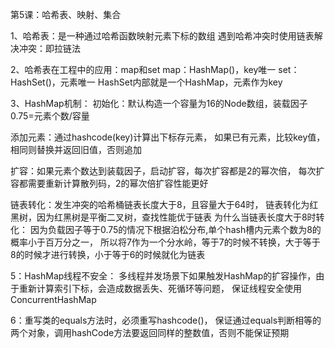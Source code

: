 
第5课：哈希表、映射、集合

1、哈希表：是一种通过哈希函数映射元素下标的数组
遇到哈希冲突时使用链表解决冲突：即拉链法

2、哈希表在工程中的应用：map和set
map：HashMap()，key唯一
set：HashSet()，元素唯一
HashSet内部就是一个HashMap，元素作为key

3、HashMap机制：
  初始化：默认构造一个容量为16的Node数组，装载因子0.75=元素个数/容量

  添加元素：通过hashcode(key)计算出下标存元素，
          如果已有元素，比较key值，相同则替换并返回旧值，否则追加

  扩容：如果元素个数达到装载因子，启动扩容，每次扩容都是2的幂次倍，
       每次扩容都需要重新计算散列码，2的幂次倍扩容性能更好

  链表转化：发生冲突的哈希桶链表长度大于8，且容量大于64时，
          链表转化为红黑树，因为红黑树是平衡二叉树，查找性能优于链表
  为什么当链表长度大于8时转化：
       因为负载因子等于0.75的情况下根据泊松分布,单个hash槽内元素个数为8的概率小于百万分之一，
       所以将7作为一个分水岭，等于7的时候不转换，大于等于8的时候才进行转换，小于等于6的时候就化为链表

5：HashMap线程不安全：
   多线程并发场景下如果触发HashMap的扩容操作，由于重新计算索引下标，会造成数据丢失、死循环等问题，
   保证线程安全使用ConcurrentHashMap

6：重写类的equals方法时，必须重写hashcode()，
    保证通过equals判断相等的两个对象，调用hashCode方法要返回同样的整数值，否则不能保证预期
